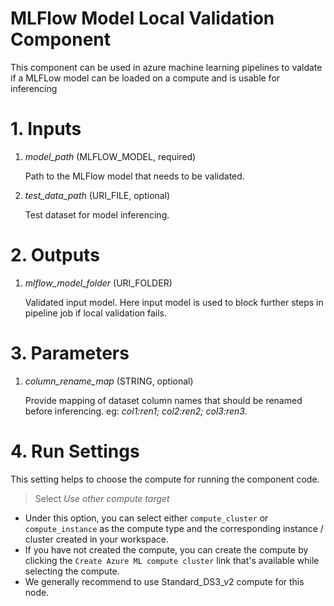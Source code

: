 # MLFlow Model Local Validation Component
This component can be used in azure machine learning pipelines to valdate if a MLFLow model can be loaded on a compute and is usable for inferencing

# 1. Inputs

1. _model_path_ (MLFLOW_MODEL, required)

    Path to the MLFlow model that needs to be validated.

2. _test_data_path_ (URI_FILE, optional)

    Test dataset for model inferencing.

# 2. Outputs

1. _mlflow_model_folder_ (URI_FOLDER)

    Validated input model. Here input model is used to block further steps in pipeline job if local validation fails.
 
# 3. Parameters

1. _column_rename_map_ (STRING, optional)

    Provide mapping of dataset column names that should be renamed before inferencing.
    eg: _col1:ren1; col2:ren2; col3:ren3_.

# 4. Run Settings

This setting helps to choose the compute for running the component code.

> Select *Use other compute target*

- Under this option, you can select either `compute_cluster` or `compute_instance` as the compute type and the corresponding instance / cluster created in your workspace.
- If you have not created the compute, you can create the compute by clicking the `Create Azure ML compute cluster` link that's available while selecting the compute.
- We generally recommend to use Standard_DS3_v2 compute for this node.

